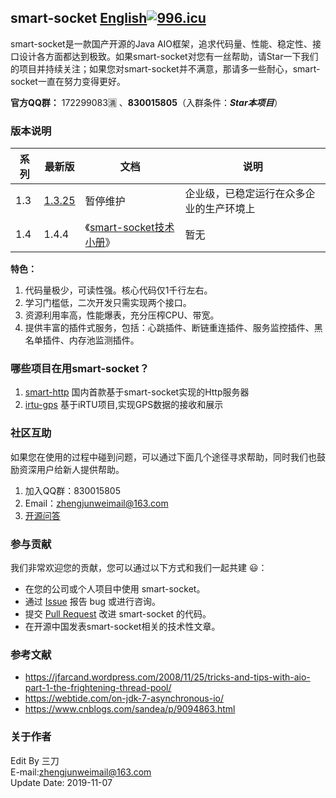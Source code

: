 ## smart-socket [English](README_EN.md)[![996.icu](https://img.shields.io/badge/link-996.icu-red.svg)](https://996.icu)
smart-socket是一款国产开源的Java AIO框架，追求代码量、性能、稳定性、接口设计各方面都达到极致。如果smart-socket对您有一丝帮助，请Star一下我们的项目并持续关注；如果您对smart-socket并不满意，那请多一些耐心，smart-socket一直在努力变得更好。

**官方QQ群：** 172299083🈵 、**830015805**（入群条件：***Star本项目***）
### 版本说明

|  系列  | 最新版   |  文档  | 说明 |
| -- | -- | -- | -- |
|  1.3  |  [1.3.25](https://mvnrepository.com/artifact/org.smartboot.socket/aio-core/1.3.25)  |  暂停维护  | 企业级，已稳定运行在众多企业的生产环境上 |
|  1.4  |   1.4.4 |  《[smart-socket技术小册](https://smartboot.gitee.io/book/)》 |暂无|

**特色：**
1. 代码量极少，可读性强。核心代码仅1千行左右。
2. 学习门槛低，二次开发只需实现两个接口。
3. 资源利用率高，性能爆表，充分压榨CPU、带宽。
4. 提供丰富的插件式服务，包括：心跳插件、断链重连插件、服务监控插件、黑名单插件、内存池监测插件。

### 哪些项目在用smart-socket？
1. [smart-http](https://gitee.com/smartboot/smart-http) 国内首款基于smart-socket实现的Http服务器
2. [irtu-gps](https://gitee.com/wendal/irtu-gps) 基于iRTU项目,实现GPS数据的接收和展示


### 社区互助
如果您在使用的过程中碰到问题，可以通过下面几个途径寻求帮助，同时我们也鼓励资深用户给新人提供帮助。

1. 加入QQ群：830015805
2. Email：zhengjunweimail@163.com
3. [开源问答](https://www.oschina.net/question/tag/smart-socket)

### 参与贡献
我们非常欢迎您的贡献，您可以通过以下方式和我们一起共建 :smiley:：

- 在您的公司或个人项目中使用 smart-socket。
- 通过 [Issue](https://gitee.com/smartboot/smart-socket/issues) 报告 bug 或进行咨询。
- 提交 [Pull Request](https://gitee.com/smartboot/smart-socket/pulls) 改进 smart-socket 的代码。
- 在开源中国发表smart-socket相关的技术性文章。


### 参考文献
- https://jfarcand.wordpress.com/2008/11/25/tricks-and-tips-with-aio-part-1-the-frightening-thread-pool/
- https://webtide.com/on-jdk-7-asynchronous-io/
- https://www.cnblogs.com/sandea/p/9094863.html

### 关于作者
Edit By 三刀  
E-mail:zhengjunweimail@163.com  
Update Date: 2019-11-07
